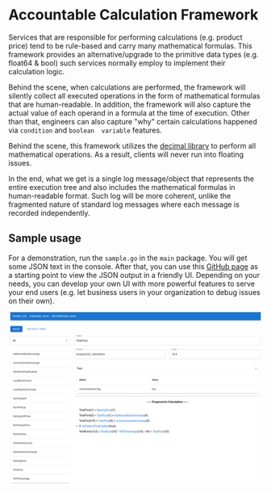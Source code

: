 # Accountable Calculation Framework

Services that are responsible for performing calculations (e.g. product price) tend to be rule-based 
and carry many mathematical formulas. This framework provides an alternative/upgrade to the primitive 
data types (e.g. float64 & bool) such services normally employ to implement their calculation logic.

Behind the scene, when calculations are performed, the framework will silently collect all executed 
operations in the form of mathematical formulas that are human-readable. In addition, the framework 
will also capture the actual value of each operand in a formula at the time of execution. Other than 
that, engineers can also capture "why" certain calculations happened via `condition` and `boolean 
variable` features. 

Behind the scene, this framework utilizes the [decimal library](https://github.com/shopspring/decimal) 
to perform all mathematical operations. As a result, clients will never run into floating issues.

In the end, what we get is a single log message/object that represents the entire execution tree and 
also includes the mathematical formulas in human-readable format. Such log will be more coherent, 
unlike the fragmented nature of standard log messages where each message is recorded independently.

## Sample usage

For a demonstration, run the `sample.go` in the `main` package. You will get some JSON text in the 
console. After that, you can use this [GitHub page](https://jamestrandung.github.io/go-accountable-calculation-ui/) as 
a starting point to view the JSON output in a friendly UI. Depending on your needs, you can develop 
your own UI with more powerful features to serve your end users (e.g. let business users in your 
organization to debug issues on their own).

![img.png](main/sample.png)


